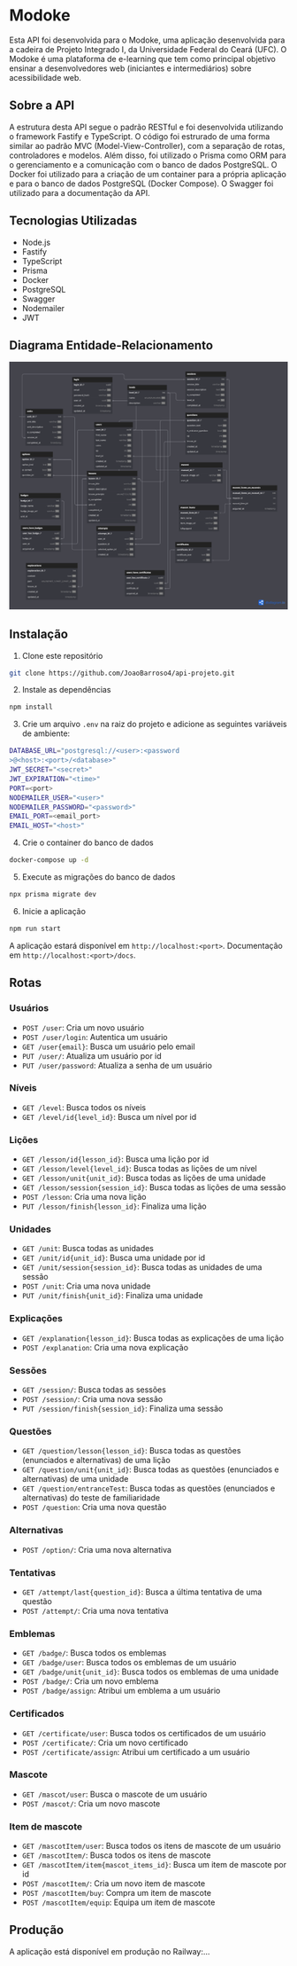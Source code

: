 # Modoke
Esta API foi desenvolvida para o Modoke, uma aplicação desenvolvida para a cadeira de Projeto Integrado I, da Universidade Federal do Ceará (UFC). O Modoke é uma plataforma de e-learning que tem como principal objetivo ensinar a desenvolvedores web (iniciantes e intermediários) sobre acessibilidade web. 

## Sobre a API
A estrutura desta API segue o padrão RESTful e foi desenvolvida utilizando o framework Fastify e TypeScript. O código foi estrurado de uma forma similar ao padrão MVC (Model-View-Controller), com a separação de rotas, controladores e modelos. Além disso, foi utilizado o Prisma como ORM para o gerenciamento e a comunicação com o banco de dados PostgreSQL. O Docker foi utilizado para a criação de um container para a própria aplicação e para o banco de dados PostgreSQL (Docker Compose). O Swagger foi utilizado para a documentação da API.

## Tecnologias Utilizadas
- Node.js
- Fastify
- TypeScript
- Prisma
- Docker
- PostgreSQL
- Swagger
- Nodemailer
- JWT

## Diagrama Entidade-Relacionamento
![Diagrama Entidade-Relacionamento](er-diagram.png)

## Instalação
1. Clone este repositório
```bash
git clone https://github.com/JoaoBarroso4/api-projeto.git
```
2. Instale as dependências
```bash
npm install
```
3. Crie um arquivo `.env` na raiz do projeto e adicione as seguintes variáveis de ambiente:
```bash
DATABASE_URL="postgresql://<user>:<password
>@<host>:<port>/<database>"
JWT_SECRET="<secret>"
JWT_EXPIRATION="<time>"
PORT=<port>
NODEMAILER_USER="<user>"
NODEMAILER_PASSWORD="<password>"
EMAIL_PORT=<email_port>
EMAIL_HOST="<host>"
```
4. Crie o container do banco de dados
```bash
docker-compose up -d
```
5. Execute as migrações do banco de dados
```bash
npx prisma migrate dev
```
6. Inicie a aplicação
```bash
npm run start
```
A aplicação estará disponível em `http://localhost:<port>`. Documentação em `http://localhost:<port>/docs`.

## Rotas
### Usuários
- `POST /user`: Cria um novo usuário
- `POST /user/login`: Autentica um usuário
- `GET /user{email}`: Busca um usuário pelo email
- `PUT /user/`: Atualiza um usuário por id
- `PUT /user/password`: Atualiza a senha de um usuário

### Níveis
- `GET /level`: Busca todos os níveis
- `GET /level/id{level_id}`: Busca um nível por id

### Lições
- `GET /lesson/id{lesson_id}`: Busca uma lição por id
- `GET /lesson/level{level_id}`: Busca todas as lições de um nível
- `GET /lesson/unit{unit_id}`: Busca todas as lições de uma unidade
- `GET /lesson/session{session_id}`: Busca todas as lições de uma sessão
- `POST /lesson`: Cria uma nova lição
- `PUT /lesson/finish{lesson_id}`: Finaliza uma lição

### Unidades
- `GET /unit`: Busca todas as unidades
- `GET /unit/id{unit_id}`: Busca uma unidade por id
- `GET /unit/session{session_id}`: Busca todas as unidades de uma sessão
- `POST /unit`: Cria uma nova unidade
- `PUT /unit/finish{unit_id}`: Finaliza uma unidade

### Explicações
- `GET /explanation{lesson_id}`: Busca todas as explicações de uma lição
- `POST /explanation`: Cria uma nova explicação

### Sessões
- `GET /session/`: Busca todas as sessões
- `POST /session/`: Cria uma nova sessão
- `PUT /session/finish{session_id}`: Finaliza uma sessão

### Questões
- `GET /question/lesson{lesson_id}`: Busca todas as questões (enunciados e alternativas) de uma lição
- `GET /question/unit{unit_id}`: Busca todas as questões (enunciados e alternativas) de uma unidade
- `GET /question/entranceTest`: Busca todas as questões (enunciados e alternativas) do teste de familiaridade
- `POST /question`: Cria uma nova questão

### Alternativas
- `POST /option/`: Cria uma nova alternativa

### Tentativas
- `GET /attempt/last{question_id}`: Busca a última tentativa de uma questão
- `POST /attempt/`: Cria uma nova tentativa

### Emblemas
- `GET /badge/`: Busca todos os emblemas
- `GET /badge/user`: Busca todos os emblemas de um usuário
- `GET /badge/unit{unit_id}`: Busca todos os emblemas de uma unidade
- `POST /badge/`: Cria um novo emblema
- `POST /badge/assign`: Atribui um emblema a um usuário

### Certificados
- `GET /certificate/user`: Busca todos os certificados de um usuário
- `POST /certificate/`: Cria um novo certificado
- `POST /certificate/assign`: Atribui um certificado a um usuário

### Mascote
- `GET /mascot/user`: Busca o mascote de um usuário
- `POST /mascot/`: Cria um novo mascote

### Item de mascote
- `GET /mascotItem/user`: Busca todos os itens de mascote de um usuário
- `GET /mascotItem/`: Busca todos os itens de mascote
- `GET /mascotItem/item{mascot_items_id}`: Busca um item de mascote por id
- `POST /mascotItem/`: Cria um novo item de mascote
- `POST /mascotItem/buy`: Compra um item de mascote
- `POST /mascotItem/equip`: Equipa um item de mascote

## Produção
A aplicação está disponível em produção no Railway:...